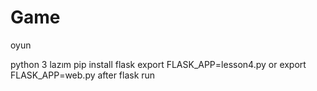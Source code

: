 # Game
oyun


python 3 lazım 
pip install flask
export FLASK_APP=lesson4.py
or
export FLASK_APP=web.py
after
flask run



